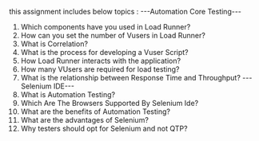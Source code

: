 this assignment includes below topics :
---Automation Core Testing---
1) Which components have you used in Load Runner?
2) How can you set the number of Vusers in Load Runner?
3) What is Correlation?
4) What is the process for developing a Vuser Script?
5) How Load Runner interacts with the application?
6) How many VUsers are required for load testing?
7) What is the relationship between Response Time and Throughput?
---Selenium IDE---
1) What is Automation Testing?
2) Which Are The Browsers Supported By Selenium Ide?
3) What are the benefits of Automation Testing?
4) What are the advantages of Selenium?
5) Why testers should opt for Selenium and not QTP?
